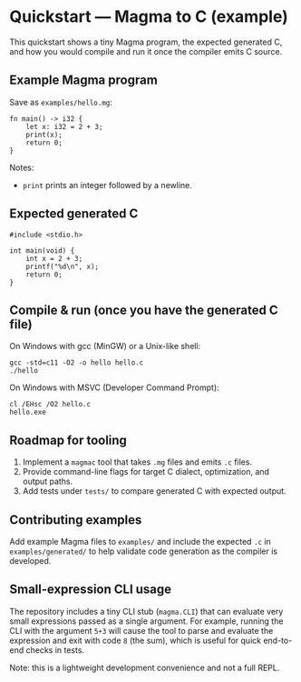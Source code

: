 # Quickstart — Magma to C (example)

This quickstart shows a tiny Magma program, the expected generated C, and how you would compile and run it once the compiler emits C source.

## Example Magma program

Save as `examples/hello.mg`:

    fn main() -> i32 {
        let x: i32 = 2 + 3;
        print(x);
        return 0;
    }

Notes:
- `print` prints an integer followed by a newline.

## Expected generated C

    #include <stdio.h>

    int main(void) {
        int x = 2 + 3;
        printf("%d\n", x);
        return 0;
    }

## Compile & run (once you have the generated C file)

On Windows with gcc (MinGW) or a Unix-like shell:

    gcc -std=c11 -O2 -o hello hello.c
    ./hello

On Windows with MSVC (Developer Command Prompt):

    cl /EHsc /O2 hello.c
    hello.exe

## Roadmap for tooling

1. Implement a `magmac` tool that takes `.mg` files and emits `.c` files.
2. Provide command-line flags for target C dialect, optimization, and output paths.
3. Add tests under `tests/` to compare generated C with expected output.

## Contributing examples

Add example Magma files to `examples/` and include the expected `.c` in `examples/generated/` to help validate code generation as the compiler is developed.

## Small-expression CLI usage

The repository includes a tiny CLI stub (`magma.CLI`) that can evaluate very small expressions passed as a single argument. For example, running the CLI with the argument `5+3` will cause the tool to parse and evaluate the expression and exit with code `8` (the sum), which is useful for quick end-to-end checks in tests.

Note: this is a lightweight development convenience and not a full REPL.
